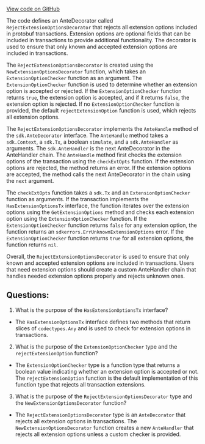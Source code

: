[View code on GitHub](https://github.com/cosmos/cosmos-sdk.git/x/auth/ante/ext.go)

The code defines an AnteDecorator called `RejectExtensionOptionsDecorator` that rejects all extension options included in protobuf transactions. Extension options are optional fields that can be included in transactions to provide additional functionality. The decorator is used to ensure that only known and accepted extension options are included in transactions. 

The `RejectExtensionOptionsDecorator` is created using the `NewExtensionOptionsDecorator` function, which takes an `ExtensionOptionChecker` function as an argument. The `ExtensionOptionChecker` function is used to determine whether an extension option is accepted or rejected. If the `ExtensionOptionChecker` function returns `true`, the extension option is accepted, and if it returns `false`, the extension option is rejected. If no `ExtensionOptionChecker` function is provided, the default `rejectExtensionOption` function is used, which rejects all extension options.

The `RejectExtensionOptionsDecorator` implements the `AnteHandle` method of the `sdk.AnteDecorator` interface. The `AnteHandle` method takes a `sdk.Context`, a `sdk.Tx`, a boolean `simulate`, and a `sdk.AnteHandler` as arguments. The `sdk.AnteHandler` is the next AnteDecorator in the AnteHandler chain. The `AnteHandle` method first checks the extension options of the transaction using the `checkExtOpts` function. If the extension options are rejected, the method returns an error. If the extension options are accepted, the method calls the next AnteDecorator in the chain using the `next` argument.

The `checkExtOpts` function takes a `sdk.Tx` and an `ExtensionOptionChecker` function as arguments. If the transaction implements the `HasExtensionOptionsTx` interface, the function iterates over the extension options using the `GetExtensionOptions` method and checks each extension option using the `ExtensionOptionChecker` function. If the `ExtensionOptionChecker` function returns `false` for any extension option, the function returns an `sdkerrors.ErrUnknownExtensionOptions` error. If the `ExtensionOptionChecker` function returns `true` for all extension options, the function returns `nil`.

Overall, the `RejectExtensionOptionsDecorator` is used to ensure that only known and accepted extension options are included in transactions. Users that need extension options should create a custom AnteHandler chain that handles needed extension options properly and rejects unknown ones.
## Questions: 
 1. What is the purpose of the `HasExtensionOptionsTx` interface?
- The `HasExtensionOptionsTx` interface defines two methods that return slices of `codectypes.Any` and is used to check for extension options in transactions.

2. What is the purpose of the `ExtensionOptionChecker` type and the `rejectExtensionOption` function?
- The `ExtensionOptionChecker` type is a function type that returns a boolean value indicating whether an extension option is accepted or not. The `rejectExtensionOption` function is the default implementation of this function type that rejects all transaction extensions.

3. What is the purpose of the `RejectExtensionOptionsDecorator` type and the `NewExtensionOptionsDecorator` function?
- The `RejectExtensionOptionsDecorator` type is an `AnteDecorator` that rejects all extension options in transactions. The `NewExtensionOptionsDecorator` function creates a new `AnteHandler` that rejects all extension options unless a custom checker is provided.